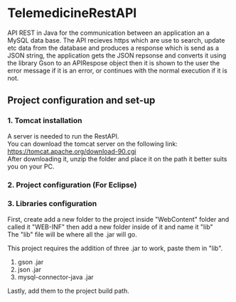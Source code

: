 # TelemedicineRestAPI

API REST in Java for the communication between an application an a MySQL data base.
The API recieves https which are use to search, update etc data from the database and produces a response which is send as a JSON string, the application gets the JSON repsonse and converts it using the library Gson to an APIRespose object then it is shown to the user the error message if it is an error, or continues with the normal execution if it is not.

## Project configuration and set-up

### 1. Tomcat installation
A server is needed to run the RestAPI.                                                              
You can download the tomcat server on the following link: https://tomcat.apache.org/download-90.cgi                                                                                 
After downloading it, unzip the folder and place it on the path it better suits you on your PC.

### 2. Project configuration (For Eclipse)

### 3. Libraries configuration

First, create add a new folder to the project inside "WebContent" folder and called it "WEB-INF" then add a new folder inside of it and name it "lib"                           
The "lib" file will be where all the .jar will go.

This project requires the addition of three .jar to work, paste them in "lib".

1. gson .jar
2. json .jar
3. mysql-connector-java .jar

Lastly, add them to the project build path.
